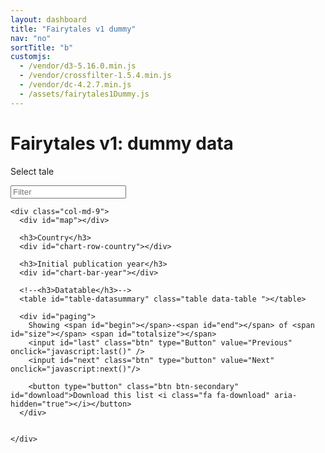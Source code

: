 ```yaml
---
layout: dashboard
title: "Fairytales v1 dummy"
nav: "no"
sortTitle: "b"
customjs:
  - /vendor/d3-5.16.0.min.js
  - /vendor/crossfilter-1.5.4.min.js
  - /vendor/dc-4.2.7.min.js
  - /assets/fairytales1Dummy.js
---
```


<div class="banner">
  <div class="container-fluid">
  	<div class="header">
  	 	  	<div class="title">
  					<h1>Fairytales v1: dummy data</h1>
  				</div>
  	</div>
    <div class="row">
      <div class="col-md-3">
        <p>Select tale</p>
      </div>
      <div class="col-md-9">
        <p id="datacount"></p>
      </div>
    </div>
  </div>
</div>


<!-- DATA -->
<div class="container-fluid dashboard">
	<div class="row">
    <div class="col-md-3">
      <!-- LH -->
      <div id="triangle-down"></div>
      <input id="filter" class="form-control" placeholder="Filter">
      <div id="filterTales"></div>
    </div>

    <div class="col-md-9">
      <div id="map"></div>

      <h3>Country</h3>
      <div id="chart-row-country"></div>

      <h3>Initial publication year</h3>
      <div id="chart-bar-year"></div>

      <!--<h3>Datatable</h3>-->
      <table id="table-datasummary" class="table data-table "></table>

      <div id="paging">
        Showing <span id="begin"></span>-<span id="end"></span> of <span id="size"></span> <span id="totalsize"></span>
        <input id="last" class="btn" type="Button" value="Previous" onclick="javascript:last()" />
        <input id="next" class="btn" type="button" value="Next" onclick="javascript:next()"/>

        <button type="button" class="btn btn-secondary" id="download">Download this list <i class="fa fa-download" aria-hidden="true"></i></button>
      </div>


    </div>
  </div>
</div>
